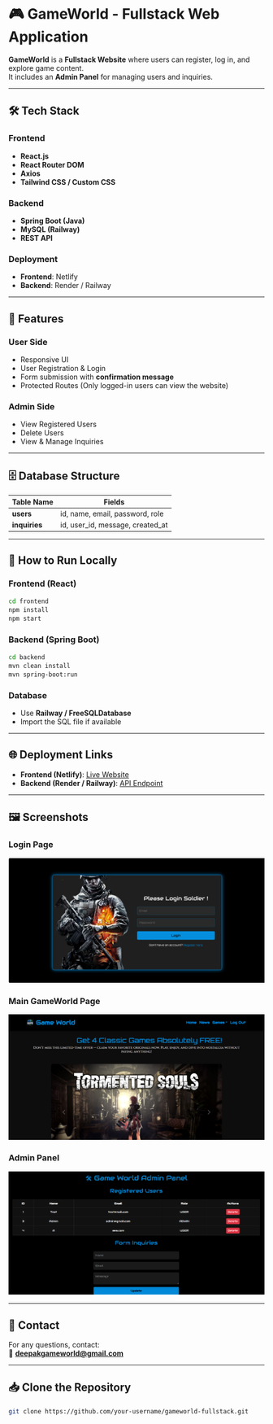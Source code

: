 
# 🎮 GameWorld - Fullstack Web Application

**GameWorld** is a **Fullstack Website** where users can register, log in, and explore game content.  
It includes an **Admin Panel** for managing users and inquiries.

---

## 🛠️ Tech Stack

### Frontend  
- **React.js**  
- **React Router DOM**  
- **Axios**  
- **Tailwind CSS / Custom CSS**

### Backend  
- **Spring Boot (Java)**  
- **MySQL (Railway)**  
- **REST API**

### Deployment  
- **Frontend**: Netlify  
- **Backend**: Render / Railway

---

## 🌟 Features

### User Side  
- Responsive UI  
- User Registration & Login  
- Form submission with **confirmation message**  
- Protected Routes (Only logged-in users can view the website)

### Admin Side  
- View Registered Users  
- Delete Users  
- View & Manage Inquiries

---

## 🗄️ Database Structure

| Table Name   | Fields                         |
|--------------|-------------------------------|
| **users**    | id, name, email, password, role |
| **inquiries**| id, user_id, message, created_at |

---

## 🚀 How to Run Locally

### Frontend (React)

```bash
cd frontend
npm install
npm start
```

### Backend (Spring Boot)

```bash
cd backend
mvn clean install
mvn spring-boot:run
```

### Database  
- Use **Railway / FreeSQLDatabase**  
- Import the SQL file if available  

---

## 🌐 Deployment Links

- **Frontend (Netlify)**: [Live Website](https://your-netlify-link.netlify.app)  
- **Backend (Render / Railway)**: [API Endpoint](https://your-backend-link.onrender.com)

---

## 🖼️ Screenshots

### Login Page
![Login Page](./Screenshot%20(129).png)

### Main GameWorld Page
![GameWorld Main](./Screenshot%20(130).png)

### Admin Panel
![Admin Panel](./Screenshot%20(140).png)

---

## 💬 Contact

For any questions, contact:  
📧 **deepakgameworld@gmail.com**

---

## 📥 Clone the Repository

```bash
git clone https://github.com/your-username/gameworld-fullstack.git
```
